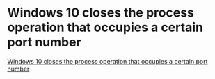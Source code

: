 # Windows 10 closes the process operation that occupies a certain port number
[Windows 10 closes the process operation that occupies a certain port number](https://aiwithcloud.com/2022/09/16/windows_10_closes_the_process_operation_that_occupies_a_certain_port_number/)